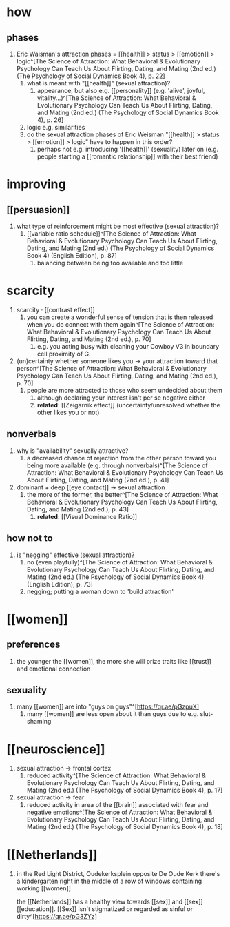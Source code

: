 # how
## phases
1. Eric Waisman's attraction phases = [[health]] > status > [[emotion]] > logic^[The Science of Attraction: What Behavioral & Evolutionary Psychology Can Teach Us About Flirting, Dating, and Mating (2nd ed.) (The Psychology of Social Dynamics Book 4), p. 22]
	1. what is meant with "[[health]]" (sexual attraction)?
		1. appearance, but also e.g. [[personality]] (e.g. 'alive', joyful, vitality...)^[The Science of Attraction: What Behavioral & Evolutionary Psychology Can Teach Us About Flirting, Dating, and Mating (2nd ed.) (The Psychology of Social Dynamics Book 4), p. 26]
	2. logic e.g. similarities
	3. do the sexual attraction phases of Eric Weisman "[[health]] > status > [[emotion]] > logic" have to happen in this order?
		1. perhaps not e.g. introducing '[[health]]' (sexuality) later on (e.g. people starting a [[romantic relationship]] with their best friend)

# improving
## [[persuasion]]
1. what type of reinforcement might be most effective (sexual attraction)?
	1. [[variable ratio schedule]]^[The Science of Attraction: What Behavioral & Evolutionary Psychology Can Teach Us About Flirting, Dating, and Mating (2nd ed.) (The Psychology of Social Dynamics Book 4) (English Edition), p. 87]
		1. balancing between being too available and too little

# scarcity
1. scarcity · [[contrast effect]]
	1. you can create a wonderful sense of tension that is then released when you do connect with them again^[The Science of Attraction: What Behavioral & Evolutionary Psychology Can Teach Us About Flirting, Dating, and Mating (2nd ed.), p. 70]
		1. e.g. you acting busy with cleaning your Cowboy V3 in boundary cell proximity of G.
2. (un)certainty whether someone likes you → your attraction toward that person^[The Science of Attraction: What Behavioral & Evolutionary Psychology Can Teach Us About Flirting, Dating, and Mating (2nd ed.), p. 70]
	1. people are more attracted to those who seem undecided about them
		1. although declaring your interest isn't per se negative either
		2. **related**: [[Zeigarnik effect]] (uncertainty/unresolved whether the other likes you or not)

## nonverbals
1. why is "availability" sexually attractive?
	1. a decreased chance of rejection from the other person toward you being more available (e.g. through nonverbals)^[The Science of Attraction: What Behavioral & Evolutionary Psychology Can Teach Us About Flirting, Dating, and Mating (2nd ed.), p. 41]
2. dominant + deep [[eye contact]] → sexual attraction
	1. the more of the former, the better^[The Science of Attraction: What Behavioral & Evolutionary Psychology Can Teach Us About Flirting, Dating, and Mating (2nd ed.), p. 43]
		1. **related**: [[Visual Dominance Ratio]]

## how not to
1. is "negging" effective (sexual attraction)?
	1. no (even playfully)^[The Science of Attraction: What Behavioral & Evolutionary Psychology Can Teach Us About Flirting, Dating, and Mating (2nd ed.) (The Psychology of Social Dynamics Book 4) (English Edition), p. 73]
	2. negging; putting a woman down to 'build attraction'

# [[women]]
## preferences
1. the younger the [[women]], the more she will prize traits like [[trust]] and emotional connection

## sexuality
1. many [[women]] are into "guys on guys"^[https://qr.ae/pGzpuX]
	1. many [[women]] are less open about it than guys due to e.g. slut-shaming

# [[neuroscience]]
1. sexual attraction → frontal cortex
	1. reduced activity^[The Science of Attraction: What Behavioral & Evolutionary Psychology Can Teach Us About Flirting, Dating, and Mating (2nd ed.) (The Psychology of Social Dynamics Book 4), p. 17]
2. sexual attraction → fear
	1. reduced activity in area of the [[brain]] associated with fear and negative emotions^[The Science of Attraction: What Behavioral & Evolutionary Psychology Can Teach Us About Flirting, Dating, and Mating (2nd ed.) (The Psychology of Social Dynamics Book 4), p. 18]

# [[Netherlands]]
1. in the Red Light District, Oudekerksplein opposite De Oude Kerk there's a kindergarten right in the middle of a row of windows containing working [[women]]

	the [[Netherlands]] has a healthy view towards [[sex]] and [[sex]] [[education]]. [[Sex]] isn't stigmatized or regarded as sinful or dirty^[https://qr.ae/pG3ZYz]